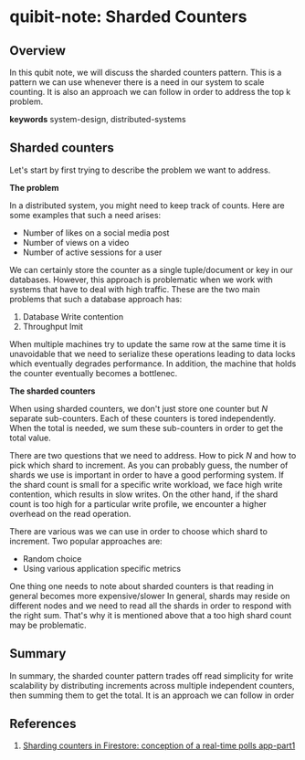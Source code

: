 # quibit-note: Sharded Counters

## Overview

In this qubit note, we will discuss the sharded counters pattern. This is a pattern we can use whenever there is a 
need in our system to scale counting. It is also an approach we can follow in order to address the top k problem.


**keywords** system-design, distributed-systems

## Sharded counters

Let's start by first trying to describe the problem we want to address. 

**The problem**

In a distributed system, you might need to keep track of counts. Here are some examples that
such a need arises:

- Number of likes on a social media post
- Number of views on a video
- Number of active sessions for a user

We can certainly store the counter as a single tuple/document or key in our databases. However, this approach
is problematic when we work with systems that have to deal with high traffic. These are the two main problems
that such a database approach has:

1. Database Write contention
2. Throughput lmit

When multiple machines try to update the same row at the same time it is unavoidable that we need to serialize these operations leading to
data locks which eventually degrades performance. In addition, the machine that holds the counter eventually becomes a bottlenec.


**The sharded counters**

When using sharded counters, we don't just store one counter but $N$ separate sub-counters. Each of these counters
is tored independently. When the total is needed, we sum these sub-counters in order to get the total value.

There are two questions that we need to address. How to pick $N$ and how to pick which shard to increment.
As you can probably guess, the number of shards we use is important in order to have a good performing system. If the shard count is small for a specific write workload, 
we face high write contention, which results in slow writes. On the other hand, if the shard count is too high for a particular write profile, we encounter a higher overhead on the read operation. 

There are various was we can use in order to choose which shard to increment. Two popular approaches are:

- Random choice
- Using various application specific metrics

One thing one needs to note about sharded counters is that reading in general becomes more expensive/slower In general, shards may reside on different nodes and we need to read all the shards
in order to respond with the right sum. That's why it is mentioned above that a too high shard count may be problematic.

## Summary

In summary, the sharded counter pattern trades off read simplicity for write scalability by distributing increments across multiple independent counters, then summing them to get the total.
It is an approach we can follow in order 

## References

1. <a href="https://medium.com/%40awesomefirebase/sharding-counters-in-firestore-conception-of-a-real-time-polls-app-a06f896e6483">Sharding counters in Firestore: conception of a real-time polls app-part1</a>